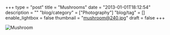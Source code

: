 +++
type = "post"
title = "Mushrooms"
date = "2013-01-01T18:12:54"
description = ""
"blog/category" = ["Photography"]
"blog/tag" = []
enable_lightbox = false
thumbnail = "mushroom@240.jpg"
draft = false
+++

<p><img style="display:block; margin-left:auto; margin-right:auto;" src="mushroom.jpg" alt="Mushroom" title="mushroom.jpg" border="0"   /></p>
    